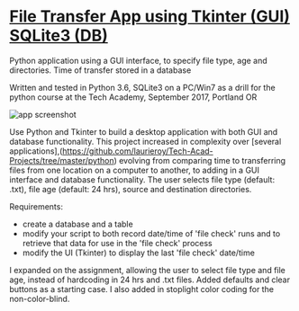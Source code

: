 # [File Transfer App using Tkinter (GUI) SQLite3 (DB)](../Tech-Acad-Projects/blob/master/python/files24_main.pyw)
Python application using a GUI interface, to specify file type, age and directories. Time of transfer stored in a database

Written and tested in Python 3.6, SQLite3 on a PC/Win7 as a drill for the python course at the Tech Academy, September 2017, Portland OR

![app screenshot](./DailyFileTransferApp.PNG)

Use Python and Tkinter to build a desktop application with both GUI and 
database functionality. This project increased in complexity over [several 
applications],(https://github.com/laurieroy/Tech-Acad-Projects/tree/master/python) evolving from comparing time to transferring files from one location on a computer to another, to adding in a GUI interface and database functionality. The user selects file type (default: .txt), file age (default: 24 hrs), source and destination directories. 

Requirements:

* create a database and a table
* modify your script to both record date/time of 'file check' runs and to retrieve that data for use in the 'file check' process 
* modify the UI (Tkinter) to display the last 'file check' date/time 

I expanded on the assignment, allowing the user to select file type and file age, instead of hardcoding in 24 hrs and .txt files. Added defaults and clear buttons as a starting case. I also added in stoplight color coding for the non-color-blind. 
